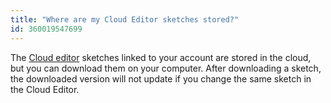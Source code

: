 ```yaml
---
title: "Where are my Cloud Editor sketches stored?"
id: 360019547699
---
```


The [Cloud editor](https://create.arduino.cc/editor) sketches linked to your account are stored in the cloud, but you can download them on your computer. After downloading a sketch, the downloaded version will not update if you change the same sketch in the Cloud Editor.
